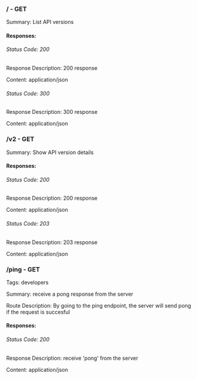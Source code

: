 ### / - GET

Summary: List API versions

#### Responses:

###### Status Code: 200

Response Description: 200 response

Content: application/json
###### Status Code: 300

Response Description: 300 response

Content: application/json

### /v2 - GET

Summary: Show API version details

#### Responses:

###### Status Code: 200

Response Description: 200 response

Content: application/json
###### Status Code: 203

Response Description: 203 response

Content: application/json

### /ping - GET

Tags: developers

Summary: receive a pong response from the server

Route Description: By going to the ping endpoint, the server
will send pong if the request is succesful

#### Responses:

###### Status Code: 200

Response Description: receive 'pong' from the server

Content: application/json
